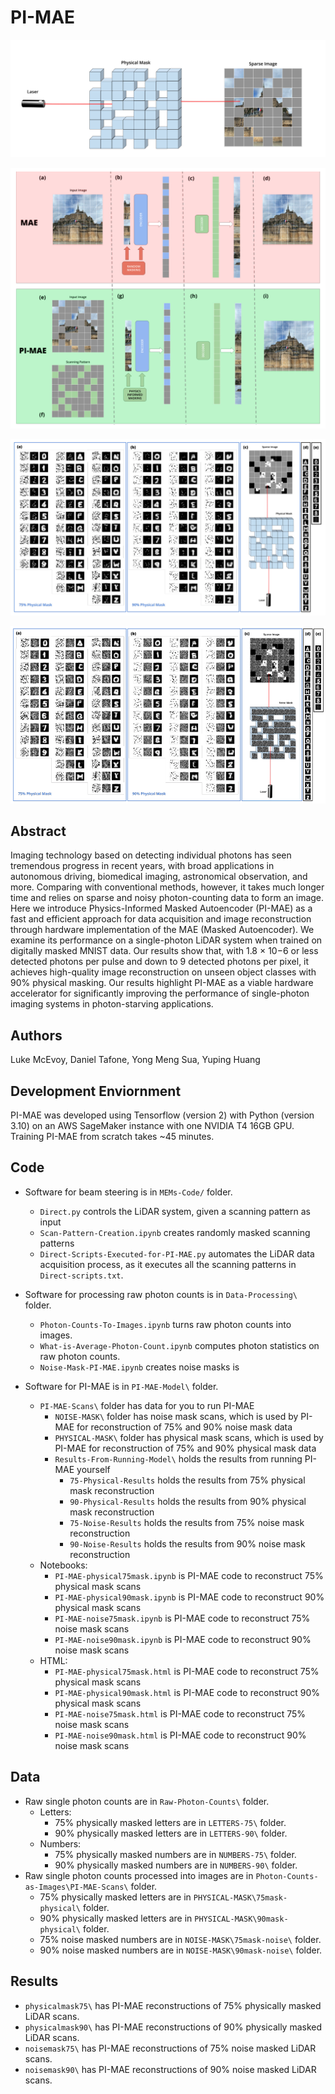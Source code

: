 # PI-MAE

![Physical Mask](https://github.com/luke-mcevoy/PI-MAE/blob/main/Figures/With-White-Background/PI-MAE-Physical-Mask-Data-Acquisition.png)

![PIMAE vs MAE](https://github.com/luke-mcevoy/PI-MAE/blob/main/Figures/With-White-Background/PI-MAE-vs-MAE-Architecture.png
)

![PIMAE Physical Mask Results](https://github.com/luke-mcevoy/PI-MAE/blob/main/Figures/With-White-Background/PI-MAE-Physical-Mask-Results.png)

![PIMAE Noise Mask Results](https://github.com/luke-mcevoy/PI-MAE/blob/main/Figures/With-White-Background/PI-MAE-Noise-Mask-Results.png)

## Abstract

Imaging technology based on detecting individual photons has seen tremendous progress in recent years, with broad
applications in autonomous driving, biomedical imaging, astronomical observation, and more. Comparing with conventional
methods, however, it takes much longer time and relies on sparse and noisy photon-counting data to form an image. Here
we introduce Physics-Informed Masked Autoencoder (PI-MAE) as a fast and efficient approach for data acquisition and
image reconstruction through hardware implementation of the MAE (Masked Autoencoder). We examine its performance on
a single-photon LiDAR system when trained on digitally masked MNIST data. Our results show that, with 1.8 × 10−6 or less
detected photons per pulse and down to 9 detected photons per pixel, it achieves high-quality image reconstruction on unseen
object classes with 90% physical masking. Our results highlight PI-MAE as a viable hardware accelerator for significantly
improving the performance of single-photon imaging systems in photon-starving applications.

## Authors

Luke McEvoy, Daniel Tafone, Yong Meng Sua, Yuping Huang

## Development Enviornment

PI-MAE was developed using Tensorflow (version 2) with Python (version 3.10) on an AWS SageMaker instance with one NVIDIA T4 16GB GPU. Training PI-MAE from scratch takes ~45 minutes.

## Code

- Software for beam steering is in `MEMs-Code/` folder.
  - `Direct.py` controls the LiDAR system, given a scanning pattern as input
  - `Scan-Pattern-Creation.ipynb` creates randomly masked scanning patterns
  - `Direct-Scripts-Executed-for-PI-MAE.py` automates the LiDAR data acquisition process, as it executes all the scanning patterns in `Direct-scripts.txt`.

- Software for processing raw photon counts is in `Data-Processing\` folder.
  - `Photon-Counts-To-Images.ipynb` turns raw photon counts into images.
  - `What-is-Average-Photon-Count.ipynb` computes photon statistics on raw photon counts.
  - `Noise-Mask-PI-MAE.ipynb` creates noise masks is

- Software for PI-MAE is in `PI-MAE-Model\` folder.
  - `PI-MAE-Scans\` folder has data for you to run PI-MAE
    - `NOISE-MASK\` folder has noise mask scans, which is used by PI-MAE for reconstruction of 75% and 90% noise mask data
    - `PHYSICAL-MASK\` folder has physical mask scans, which is used by PI-MAE for reconstruction of 75% and 90% physical mask data
    - `Results-From-Running-Model\` holds the results from running PI-MAE yourself
      - `75-Physical-Results` holds the results from 75% physical mask reconstruction
      - `90-Physical-Results` holds the results from 90% physical mask reconstruction
      - `75-Noise-Results` holds the results from 75% noise mask reconstruction
      - `90-Noise-Results` holds the results from 90% noise mask reconstruction
  - Notebooks:
    - `PI-MAE-physical75mask.ipynb` is PI-MAE code to reconstruct 75% physical mask scans
    - `PI-MAE-physical90mask.ipynb` is PI-MAE code to reconstruct 90% physical mask scans
    - `PI-MAE-noise75mask.ipynb` is PI-MAE code to reconstruct 75% noise mask scans
    - `PI-MAE-noise90mask.ipynb` is PI-MAE code to reconstruct 90% noise mask scans
  - HTML:
    - `PI-MAE-physical75mask.html` is PI-MAE code to reconstruct 75% physical mask scans
    - `PI-MAE-physical90mask.html` is PI-MAE code to reconstruct 90% physical mask scans
    - `PI-MAE-noise75mask.html` is PI-MAE code to reconstruct 75% noise mask scans
    - `PI-MAE-noise90mask.html` is PI-MAE code to reconstruct 90% noise mask scans

## Data

- Raw single photon counts are in `Raw-Photon-Counts\` folder.
  - Letters:
    - 75% physically masked letters are in `LETTERS-75\` folder.
    - 90% physically masked letters are in `LETTERS-90\` folder.
  - Numbers:
    - 75% physically masked numbers are in `NUMBERS-75\` folder.
    - 90% physically masked numbers are in `NUMBERS-90\` folder.
- Raw single photon counts processed into images are in `Photon-Counts-as-Images\PI-MAE-Scans\` folder.
  - 75% physically masked letters are in `PHYSICAL-MASK\75mask-physical\` folder.
  - 90% physically masked letters are in `PHYSICAL-MASK\90mask-physical\` folder.
  - 75% noise masked numbers are in `NOISE-MASK\75mask-noise\` folder.
  - 90% noise masked numbers are in `NOISE-MASK\90mask-noise\` folder.

## Results

- `physicalmask75\` has PI-MAE reconstructions of 75% physically masked LiDAR scans.
- `physicalmask90\` has PI-MAE reconstructions of 90% physically masked LiDAR scans.
- `noisemask75\` has PI-MAE reconstructions of 75% noise masked LiDAR scans.
- `noisemask90\` has PI-MAE reconstructions of 90% noise masked LiDAR scans.
